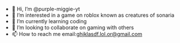 - 👋 Hi, I’m @purple-miggie-yt
- 👀 I’m interested in a game on roblox known as creatures of sonaria
- 🌱 I’m currently learning coding
- 💞️ I’m looking to collaborate on gaming with others
- 📫 How to reach me email:ghjklasdf.lol.or@gmail.com

<!---
purple-miggie-yt/purple-miggie-yt is a ✨ special ✨ repository because its `README.md` (this file) appears on your GitHub profile.
You can click the Preview link to take a look at your changes.
--->
